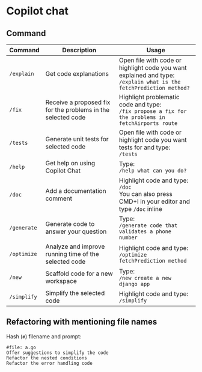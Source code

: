 # Copilot chat

## Command

| Command     | Description                                                  | Usage                                                                                                                |
| ----------- | ------------------------------------------------------------ | -------------------------------------------------------------------------------------------------------------------- |
| `/explain`  | Get code explanations                                        | Open file with code or highlight code you want explained and type:<br>`/explain what is the fetchPrediction method?` |
| `/fix`      | Receive a proposed fix for the problems in the selected code | Highlight problematic code and type:<br>`/fix propose a fix for the problems in fetchAirports route`                 |
| `/tests`    | Generate unit tests for selected code                        | Open file with code or highlight code you want tests for and type:<br>`/tests`                                       |
| `/help`     | Get help on using Copilot Chat                               | Type:<br>`/help what can you do?`                                                                                    |
| `/doc`      | Add a documentation comment                                  | Highlight code and type:<br>`/doc`<br>You can also press CMD+I in your editor and type `/doc` inline                 |
| `/generate` | Generate code to answer your question                        | Type:<br>`/generate code that validates a phone number`                                                              |
| `/optimize` | Analyze and improve running time of the selected code        | Highlight code and type:<br>`/optimize fetchPrediction method`                                                       |
| `/new`      | Scaffold code for a new workspace                            | Type:<br>`/new create a new django app`                                                                              |
| `/simplify` | Simplify the selected code                                   | Highlight code and type:<br>`/simplify`                                                                              |

## Refactoring with mentioning file names

Hash (`#`) filename and prompt:

```
#file: a.go
Offer suggestions to simplify the code
Refactor the nested conditions
Refactor the error handling code
```
